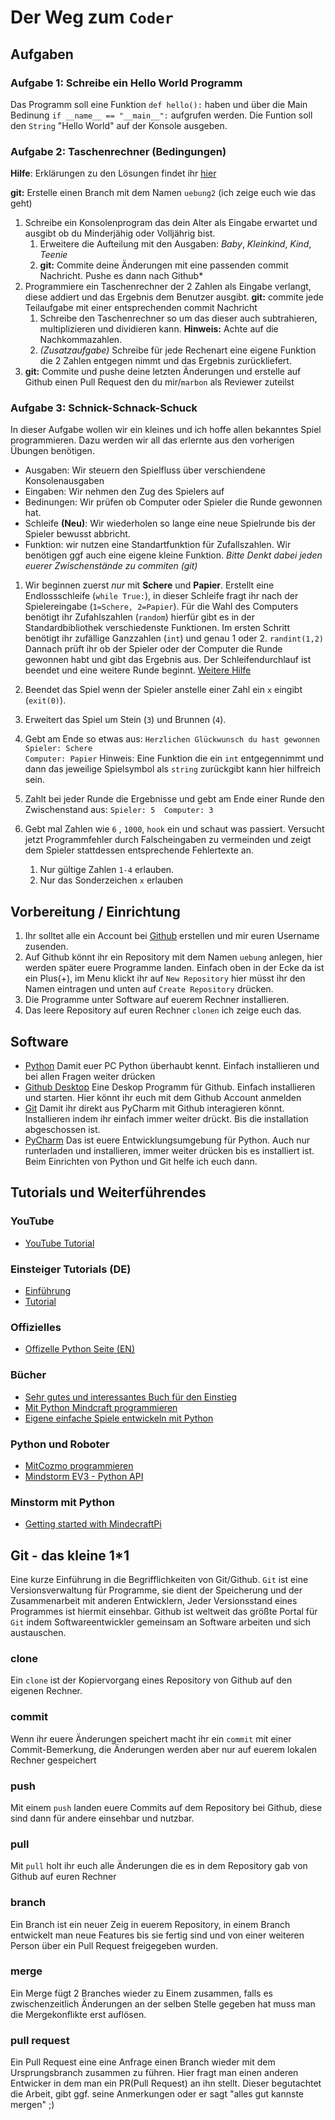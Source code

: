 # Der Weg zum `Coder`
## Aufgaben
### Aufgabe 1: Schreibe ein Hello World Programm
Das Programm soll eine Funktion `def hello():` haben und über die Main Bedinung `if __name__ == "__main__":` aufgrufen werden. Die Funtion soll den `String` "Hello World" auf der Konsole ausgeben.
### Aufgabe 2: Taschenrechner (Bedingungen)
**Hilfe**: Erklärungen zu den Lösungen findet ihr [hier](hilfe/uebung_2.md)

**git:** Erstelle einen Branch mit dem Namen `uebung2` (ich zeige euch wie das geht)
1. Schreibe ein Konsolenprogram das dein Alter als Eingabe erwartet und ausgibt ob du Minderjähig oder Volljährig bist.
    1. Erweitere die Aufteilung mit den Ausgaben: *Baby*, *Kleinkind*, *Kind*, *Teenie*
    2. **git:** Commite deine Änderungen mit eine passenden commit Nachricht. Pushe es dann nach Github*
2. Programmiere ein Taschenrechner der 2 Zahlen als Eingabe verlangt, diese addiert und das Ergebnis dem Benutzer ausgibt. **git:** commite jede Teilaufgabe mit einer entsprechenden commit Nachricht
    1. Schreibe den Taschenrechner so um das dieser auch subtrahieren, multiplizieren und dividieren kann. **Hinweis:** Achte auf die Nachkommazahlen.
    2. *(Zusatzaufgabe)* Schreibe für jede Rechenart eine eigene Funktion die 2 Zahlen entgegen nimmt und das Ergebnis zurückliefert.
3. **git:** Commite und pushe deine letzten Änderungen und erstelle auf Github einen Pull Request den du mir/`marbon` als Reviewer zuteilst
### Aufgabe 3: Schnick-Schnack-Schuck
In dieser Aufgabe wollen wir ein kleines und ich hoffe allen bekanntes Spiel programmieren. Dazu werden wir all das erlernte aus den vorherigen Übungen benötigen. 
* Ausgaben: Wir steuern den Spielfluss über verschiendene Konsolenausgaben
* Eingaben: Wir nehmen den Zug des Spielers auf
* Bedinungen: Wir prüfen ob Computer oder Spieler die Runde gewonnen hat.
* Schleife **(Neu)**: Wir wiederholen so lange eine neue Spielrunde bis der Spieler bewusst abbricht.
* Funktion: wir nutzen eine Standartfunktion für Zufallszahlen. Wir benötigen ggf auch eine eigene kleine Funktion.
*Bitte Denkt dabei jeden euerer Zwischenstände zu commiten (git)*

1. Wir beginnen zuerst *nur* mit **Schere** und **Papier**. 
Erstellt eine Endlossschleife (`while True:`), in dieser Schleife fragt ihr nach der Spielereingabe (`1=Schere, 2=Papier`). 
Für die Wahl des Computers benötigt ihr Zufahlszahlen (`random`) hierfür gibt es in der Standardbibliothek verschiedenste Funktionen. Im ersten Schritt benötigt ihr zufällige Ganzzahlen (`int`) und genau 1 oder 2. `randint(1,2)`
Dannach prüft ihr ob der Spieler oder der Computer die Runde gewonnen habt und gibt das Ergebnis aus. 
Der Schleifendurchlauf ist beendet und eine weitere Runde beginnt.
[Weitere Hilfe](hilfe/uebung_3.md)

2. Beendet das Spiel wenn der Spieler anstelle einer Zahl ein `x` eingibt (`exit(0)`).

3. Erweitert das Spiel um Stein (`3`) und Brunnen (`4`).

4. Gebt am Ende so etwas aus: 
`Herzlichen Glückwunsch du hast gewonnen` 
`Spieler: Schere`   
`Computer: Papier`
Hinweis: Eine Funktion die ein `int` entgegennimmt und dann das jeweilige Spielsymbol als `string` zurückgibt kann hier hilfreich sein.

5. Zahlt bei jeder Runde die Ergebnisse und gebt am Ende einer Runde den Zwischenstand aus:
`Spieler: 5  Computer: 3`

6. Gebt mal Zahlen wie `6` , `1000`, `hook` ein und schaut was passiert. Versucht jetzt Programmfehler durch Falscheingaben zu vermeinden und zeigt dem Spieler stattdessen entsprechende Fehlertexte an.
    1. Nur gültige Zahlen `1-4` erlauben.
    2. Nur das Sonderzeichen `x` erlauben 


## Vorbereitung / Einrichtung
1. Ihr solltet alle ein Account bei [Github](https://www.github.com) erstellen und mir euren Username zusenden.
2. Auf Github könnt ihr ein Repository mit dem Namen `uebung` anlegen, hier werden später euere Programme landen.
Einfach oben in der Ecke da ist ein Plus(+), im Menu klickt ihr auf `New Repository` hier müsst ihr den Namen eintragen und unten auf `Create Repository` drücken.
3. Die Programme unter Software auf euerem Rechner installieren.
4. Das leere Repository auf euren Rechner `clonen` ich zeige euch das.
## Software
* [Python](https://www.python.org/downloads) Damit euer PC Python überhaubt kennt. Einfach installieren und bei allen Fragen weiter drücken 
* [Github Desktop](https://desktop.github.com) Eine Deskop Programm für Github. Einfach installieren und starten. Hier könnt ihr euch mit dem Github Account anmelden
* [Git](https://git-scm.com/downloads) Damit ihr direkt aus PyCharm mit Github interagieren könnt. Installieren indem ihr einfach immer weiter drückt. Bis die installation abgeschossen ist.
* [PyCharm](https://www.jetbrains.com/pycharm-edu/download/index.html) Das ist euere Entwicklungsumgebung für Python. Auch nur runterladen und installieren, immer weiter drücken bis es installiert ist. Beim Einrichten von Python und Git helfe ich euch dann.

## Tutorials und Weiterführendes
### YouTube
* [YouTube Tutorial](https://www.youtube.com/playlist?list=PLNmsVeXQZj7q0ao69AIogD94oBgp3E9Zs)

### Einsteiger Tutorials (DE)
* [Einführung](https://tutorial.djangogirls.org/de/python_introduction/)
* [Tutorial](https://py-tutorial-de.readthedocs.io/de/python-3.3/)

### Offizielles 
* [Offizelle Python Seite (EN)](https://docs.python.org/3/)

### Bücher
* [Sehr gutes und interessantes Buch für den Einstieg](https://www.amazon.de/dp/3836265141/ref=cm_sw_em_r_mt_dp_U_OtBqEbCGVCZHA)
* [Mit Python Mindcraft programmieren](https://www.amazon.de/dp/3864905184/ref=cm_sw_em_r_mt_dp_U_nEBqEb50FG1V3)
* [Eigene einfache Spiele entwickeln mit Python](https://www.amazon.de/dp/3864904927/ref=cm_sw_em_r_mt_dp_U_tEBqEbWXC3D26)

### Python und Roboter
* [MitCozmo programmieren](https://github.com/anki/cozmo-python-sdk)
* [Mindstorm EV3 - Python API](https://education.lego.com/de-de/support/mindstorms-ev3/python-for-ev3)

### Minstorm mit Python
* [Getting started with MindecraftPi](https://projects.raspberrypi.org/en/projects/getting-started-with-minecraft-pi)

## Git - das kleine 1*1
Eine kurze Einführung in die Begrifflichkeiten von Git/Github. `Git` ist eine Versionsverwaltung für Programme, sie dient der Speicherung und der Zusammenarbeit mit anderen Entwicklern, Jeder Versionsstand eines Programmes ist hiermit einsehbar. Github ist weltweit das größte Portal für `Git` indem Softwareentwickler gemeinsam an Software arbeiten und sich austauschen. 
### clone
Ein `clone` ist der Kopiervorgang eines Repository von Github auf den eigenen Rechner.  
### commit
Wenn ihr euere Änderungen speichert macht ihr ein `commit` mit einer Commit-Bemerkung, die Änderungen werden aber nur auf euerem lokalen Rechner gespeichert
### push
Mit einem `push` landen euere Commits auf dem Repository bei Github, diese sind dann für andere einsehbar und nutzbar.
### pull
Mit `pull` holt ihr euch alle Änderungen die es in dem Repository gab von Github auf euren Rechner 
### branch
Ein Branch ist ein neuer Zeig in euerem Repository, in einem Branch entwickelt man neue Features bis sie fertig sind und von einer weiteren Person über ein Pull Request freigegeben wurden.
### merge
Ein Merge fügt 2 Branches wieder zu Einem zusammen, falls es zwischenzeitlich Änderungen an der selben Stelle gegeben hat muss man die Mergekonflikte erst auflösen.
### pull request
Ein Pull Request eine eine Anfrage einen Branch wieder mit dem Ursprungsbranch zusammen zu führen. Hier fragt man einen anderen Entwicker in dem man ein PR(Pull Request) an ihn stellt. Dieser begutachtet die Arbeit, gibt ggf. seine Anmerkungen oder er sagt "alles gut kannste mergen" ;)

  

